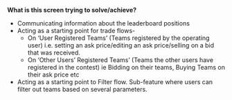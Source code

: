 

**What is this screen trying to solve/achieve?**



* Communicating information about the leaderboard positions
* Acting as a starting point for trade flows-
    * On ‘User Registered Teams’ (Teams registered by the operating user) i.e. setting an ask price/editing an ask price/selling on a bid that was received.
    * On ‘Other Users’ Registered Teams’ (Teams the other users have registered in the contest) ie Bidding on their teams, Buying Teams on their ask price etc
* Acting as a starting point to Filter flow. Sub-feature where users can filter out teams based on several parameters.
